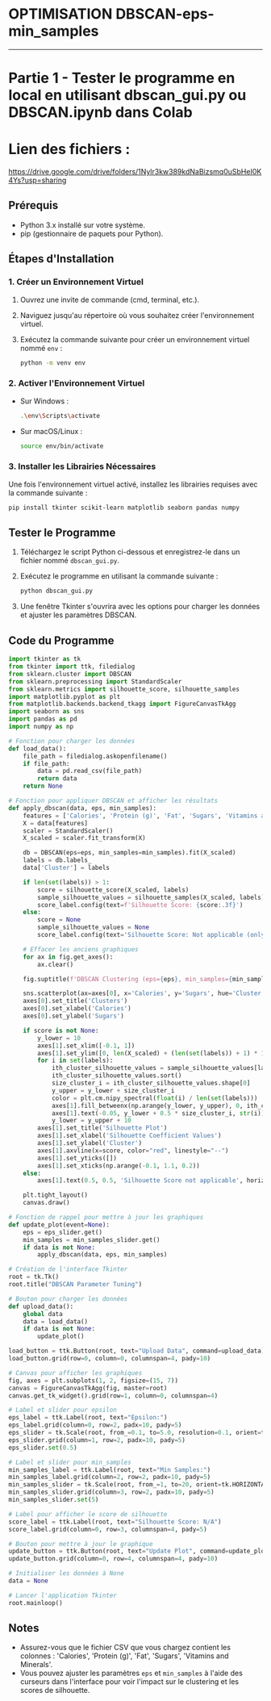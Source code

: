 # OPTIMISATION DBSCAN-eps-min_samples
----
# Partie 1 - Tester le programme en local en utilisant dbscan_gui.py ou DBSCAN.ipynb dans Colab
# Lien des fichiers : 
https://drive.google.com/drive/folders/1Nylr3kw389kdNaBizsmq0uSbHeI0K4Ys?usp=sharing
## Prérequis

- Python 3.x installé sur votre système.
- pip (gestionnaire de paquets pour Python).

## Étapes d'Installation

### 1. Créer un Environnement Virtuel

1. Ouvrez une invite de commande (cmd, terminal, etc.).
2. Naviguez jusqu'au répertoire où vous souhaitez créer l'environnement virtuel.
3. Exécutez la commande suivante pour créer un environnement virtuel nommé `env` :

    ```bash
    python -m venv env
    ```

### 2. Activer l'Environnement Virtuel

- Sur Windows :

    ```bash
    .\env\Scripts\activate
    ```

- Sur macOS/Linux :

    ```bash
    source env/bin/activate
    ```

### 3. Installer les Librairies Nécessaires

Une fois l'environnement virtuel activé, installez les librairies requises avec la commande suivante :

```bash
pip install tkinter scikit-learn matplotlib seaborn pandas numpy
```

## Tester le Programme

1. Téléchargez le script Python ci-dessous et enregistrez-le dans un fichier nommé `dbscan_gui.py`.

2. Exécutez le programme en utilisant la commande suivante :

    ```bash
    python dbscan_gui.py
    ```

3. Une fenêtre Tkinter s'ouvrira avec les options pour charger les données et ajuster les paramètres DBSCAN.

## Code du Programme

```python
import tkinter as tk
from tkinter import ttk, filedialog
from sklearn.cluster import DBSCAN
from sklearn.preprocessing import StandardScaler
from sklearn.metrics import silhouette_score, silhouette_samples
import matplotlib.pyplot as plt
from matplotlib.backends.backend_tkagg import FigureCanvasTkAgg
import seaborn as sns
import pandas as pd
import numpy as np

# Fonction pour charger les données
def load_data():
    file_path = filedialog.askopenfilename()
    if file_path:
        data = pd.read_csv(file_path)
        return data
    return None

# Fonction pour appliquer DBSCAN et afficher les résultats
def apply_dbscan(data, eps, min_samples):
    features = ['Calories', 'Protein (g)', 'Fat', 'Sugars', 'Vitamins and Minerals']
    X = data[features]
    scaler = StandardScaler()
    X_scaled = scaler.fit_transform(X)

    db = DBSCAN(eps=eps, min_samples=min_samples).fit(X_scaled)
    labels = db.labels_
    data['Cluster'] = labels

    if len(set(labels)) > 1:
        score = silhouette_score(X_scaled, labels)
        sample_silhouette_values = silhouette_samples(X_scaled, labels)
        score_label.config(text=f'Silhouette Score: {score:.3f}')
    else:
        score = None
        sample_silhouette_values = None
        score_label.config(text='Silhouette Score: Not applicable (only one cluster)')

    # Effacer les anciens graphiques
    for ax in fig.get_axes():
        ax.clear()

    fig.suptitle(f'DBSCAN Clustering (eps={eps}, min_samples={min_samples})', fontsize=16)

    sns.scatterplot(ax=axes[0], x='Calories', y='Sugars', hue='Cluster', data=data, palette='viridis', legend='full')
    axes[0].set_title('Clusters')
    axes[0].set_xlabel('Calories')
    axes[0].set_ylabel('Sugars')

    if score is not None:
        y_lower = 10
        axes[1].set_xlim([-0.1, 1])
        axes[1].set_ylim([0, len(X_scaled) + (len(set(labels)) + 1) * 10])
        for i in set(labels):
            ith_cluster_silhouette_values = sample_silhouette_values[labels == i]
            ith_cluster_silhouette_values.sort()
            size_cluster_i = ith_cluster_silhouette_values.shape[0]
            y_upper = y_lower + size_cluster_i
            color = plt.cm.nipy_spectral(float(i) / len(set(labels)))
            axes[1].fill_betweenx(np.arange(y_lower, y_upper), 0, ith_cluster_silhouette_values, facecolor=color, edgecolor=color, alpha=0.7)
            axes[1].text(-0.05, y_lower + 0.5 * size_cluster_i, str(i))
            y_lower = y_upper + 10
        axes[1].set_title('Silhouette Plot')
        axes[1].set_xlabel('Silhouette Coefficient Values')
        axes[1].set_ylabel('Cluster')
        axes[1].axvline(x=score, color="red", linestyle="--")
        axes[1].set_yticks([])
        axes[1].set_xticks(np.arange(-0.1, 1.1, 0.2))
    else:
        axes[1].text(0.5, 0.5, 'Silhouette Score not applicable', horizontalalignment='center', verticalalignment='center', transform=axes[1].transAxes)

    plt.tight_layout()
    canvas.draw()

# Fonction de rappel pour mettre à jour les graphiques
def update_plot(event=None):
    eps = eps_slider.get()
    min_samples = min_samples_slider.get()
    if data is not None:
        apply_dbscan(data, eps, min_samples)

# Création de l'interface Tkinter
root = tk.Tk()
root.title("DBSCAN Parameter Tuning")

# Bouton pour charger les données
def upload_data():
    global data
    data = load_data()
    if data is not None:
        update_plot()

load_button = ttk.Button(root, text="Upload Data", command=upload_data)
load_button.grid(row=0, column=0, columnspan=4, pady=10)

# Canvas pour afficher les graphiques
fig, axes = plt.subplots(1, 2, figsize=(15, 7))
canvas = FigureCanvasTkAgg(fig, master=root)
canvas.get_tk_widget().grid(row=1, column=0, columnspan=4)

# Label et slider pour epsilon
eps_label = ttk.Label(root, text="Epsilon:")
eps_label.grid(column=0, row=2, padx=10, pady=5)
eps_slider = tk.Scale(root, from_=0.1, to=5.0, resolution=0.1, orient=tk.HORIZONTAL)
eps_slider.grid(column=1, row=2, padx=10, pady=5)
eps_slider.set(0.5)

# Label et slider pour min_samples
min_samples_label = ttk.Label(root, text="Min Samples:")
min_samples_label.grid(column=2, row=2, padx=10, pady=5)
min_samples_slider = tk.Scale(root, from_=1, to=20, orient=tk.HORIZONTAL)
min_samples_slider.grid(column=3, row=2, padx=10, pady=5)
min_samples_slider.set(5)

# Label pour afficher le score de silhouette
score_label = ttk.Label(root, text="Silhouette Score: N/A")
score_label.grid(column=0, row=3, columnspan=4, pady=5)

# Bouton pour mettre à jour le graphique
update_button = ttk.Button(root, text="Update Plot", command=update_plot)
update_button.grid(column=0, row=4, columnspan=4, pady=10)

# Initialiser les données à None
data = None

# Lancer l'application Tkinter
root.mainloop()
```

## Notes

- Assurez-vous que le fichier CSV que vous chargez contient les colonnes : 'Calories', 'Protein (g)', 'Fat', 'Sugars', 'Vitamins and Minerals'.
- Vous pouvez ajuster les paramètres `eps` et `min_samples` à l'aide des curseurs dans l'interface pour voir l'impact sur le clustering et les scores de silhouette.


